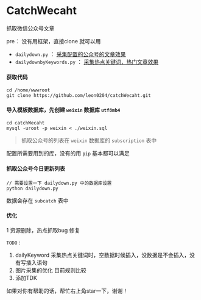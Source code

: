 # CatchWecaht
抓取微信公众号文章

pre：
   没有用框架，直接clone 就可以用 

 - `dailydown.py` ： <a href="http://www.leon0204.com/weixin" target="_blank">采集配置的公众号的文章效果</a>
 - `dailydownbyKeywords.py` ： <a target="_blank" href="http://www.leon0204.com/weixinToday">采集热点关键词，热门文章效果</a>   

####  获取代码
```
cd /home/wwwroot
git clone https://github.com/leon0204/catchWecaht.git
```

#### 导入模板数据库，先创建 `weixin` 数据库 `utf8mb4`
```	
cd catchWecaht
mysql -uroot -p weixin < ./weixin.sql
```

>抓取公众号的列表在 `weixin` 数据库的 `subscription` 表中 


配置所需要用到的库，没有的用 `pip` 基本都可以满足



#### 抓取公众号今日更新列表
```
// 需要设置一下 dailydown.py 中的数据库设置
python dailydown.py
```
数据会存在 `subcatch` 表中 


#### 优化
1 资源删除，热点抓取bug 修复

`TODO` :
1. dailyKeyword 采集热点关键词时，空数据时候插入，没数据是不会插入，没有写插入语句
2. 图片采集的优化 目前规则比较 
3. 添加TDK 

如果对你有帮助的话，帮忙右上角star一下，谢谢！

